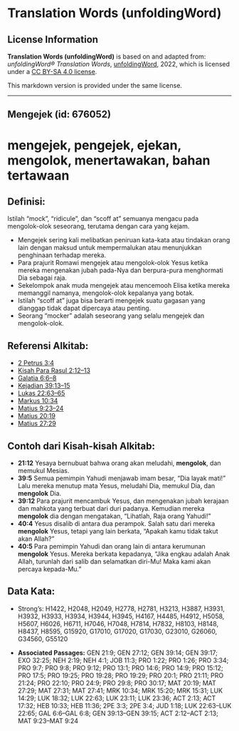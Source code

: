 # Translation Words (unfoldingWord)

## License Information

**Translation Words (unfoldingWord)** is based on and adapted from: _unfoldingWord® Translation Words_, [unfoldingWord](https://unfoldingword.org/utw), 2022, which is licensed under a [CC BY-SA 4.0 license](https://creativecommons.org/licenses/by-sa/4.0/legalcode.en).

This markdown version is provided under the same license.



--------------------------------

## Mengejek (id: 676052)

mengejek, pengejek, ejekan, mengolok, menertawakan, bahan tertawaan
===================================================================

Definisi:
---------

Istilah “mock”, “ridicule”, dan “scoff at” semuanya mengacu pada mengolok\-olok seseorang, terutama dengan cara yang kejam.

* Mengejek sering kali melibatkan peniruan kata\-kata atau tindakan orang lain dengan maksud untuk mempermalukan atau menunjukkan penghinaan terhadap mereka.
* Para prajurit Romawi mengejek atau mengolok\-olok Yesus ketika mereka mengenakan jubah pada\-Nya dan berpura\-pura menghormati Dia sebagai raja.
* Sekelompok anak muda mengejek atau mencemooh Elisa ketika mereka memanggil namanya, mengolok\-olok kepalanya yang botak.
* Istilah “scoff at” juga bisa berarti mengejek suatu gagasan yang dianggap tidak dapat dipercaya atau penting.
* Seorang “mocker” adalah seseorang yang selalu mengejek dan mengolok\-olok.

Referensi Alkitab:
------------------

* [2 Petrus 3:4](https://ref.ly/2Pet0:0)
* [Kisah Para Rasul 2:12–13](https://ref.ly/Acts0:0)
* [Galatia 6:6–8](https://ref.ly/Gal6:6-Gal6:8)
* [Kejadian 39:13–15](https://ref.ly/Gen39:13-Gen39:15)
* [Lukas 22:63–65](https://ref.ly/Luke22:63-Luke22:65)
* [Markus 10:34](https://ref.ly/Mark10:34)
* [Matius 9:23–24](https://ref.ly/Matt9:23-Matt9:24)
* [Matius 20:19](https://ref.ly/Matt20:19)
* [Matius 27:29](https://ref.ly/Matt27:29)

Contoh dari Kisah\-kisah Alkitab:
---------------------------------

* **21:12** Yesaya bernubuat bahwa orang akan meludahi, **mengolok**, dan memukul Mesias.
* **39:5** Semua pemimpin Yahudi menjawab imam besar, “Dia layak mati!” Lalu mereka menutup mata Yesus, meludahi Dia, memukul Dia, dan **mengolok** Dia.
* **39:12** Para prajurit mencambuk Yesus, dan mengenakan jubah kerajaan dan mahkota yang terbuat dari duri padanya. Kemudian mereka **mengolok** dia dengan mengatakan, “Lihatlah, Raja orang Yahudi!”
* **40:4** Yesus disalib di antara dua perampok. Salah satu dari mereka **mengolok** Yesus, tetapi yang lain berkata, “Apakah kamu tidak takut akan Allah?”
* **40:5** Para pemimpin Yahudi dan orang lain di antara kerumunan **mengolok** Yesus. Mereka berkata kepadanya, “Jika engkau adalah Anak Allah, turunlah dari salib dan selamatkan diri\-Mu! Maka kami akan percaya kepada\-Mu.”

Data Kata:
----------

* Strong’s: H1422, H2048, H2049, H2778, H2781, H3213, H3887, H3931, H3932, H3933, H3934, H3944, H3945, H4167, H4485, H4912, H5058, H5607, H6026, H6711, H7046, H7048, H7814, H7832, H8103, H8148, H8437, H8595, G15920, G17010, G17020, G17030, G23010, G26060, G34560, G55120

* **Associated Passages:** GEN 21:9; GEN 27:12; GEN 39:14; GEN 39:17; EXO 32:25; NEH 2:19; NEH 4:1; JOB 11:3; PRO 1:22; PRO 1:26; PRO 3:34; PRO 9:7; PRO 9:8; PRO 9:12; PRO 13:1; PRO 14:6; PRO 14:9; PRO 15:12; PRO 17:5; PRO 19:25; PRO 19:28; PRO 19:29; PRO 20:1; PRO 21:11; PRO 21:24; PRO 22:10; PRO 24:9; PRO 29:8; PRO 30:17; MAT 20:19; MAT 27:29; MAT 27:31; MAT 27:41; MRK 10:34; MRK 15:20; MRK 15:31; LUK 14:29; LUK 18:32; LUK 22:63; LUK 23:11; LUK 23:36; ACT 2:13; ACT 17:32; HEB 10:33; HEB 11:36; 2PE 3:3; 2PE 3:4; JUD 1:18; LUK 22:63–LUK 22:65; GAL 6:6–GAL 6:8; GEN 39:13–GEN 39:15; ACT 2:12–ACT 2:13; MAT 9:23–MAT 9:24

